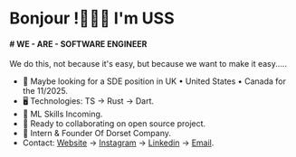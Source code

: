 Bonjour !👦🏾🤝 I'm USS
=======================================================================================================================================

#### # WE - ARE - SOFTWARE ENGINEER
We do this, not because it's easy, but because we want to make it easy.....

* 👀 Maybe looking for a SDE position in UK • United States • Canada for the 11/2025.
* 🖥️ Technologies: TS → Rust → Dart.
* 🌱 ML Skills Incoming.
* 🤝 Ready to collaborating on open source project.
* 🪽 Intern & Founder Of Dorset Company.
* Contact: [Website](https://uss-franckmekoulou.web.app/) → [Instagram](https://www.instagram.com/uss.franck/) → [Linkedin](https://www.linkedin.com/in/franck-mekoulou/) → [Email](mailto:franckmekoulou.dev@hotmail.com).

